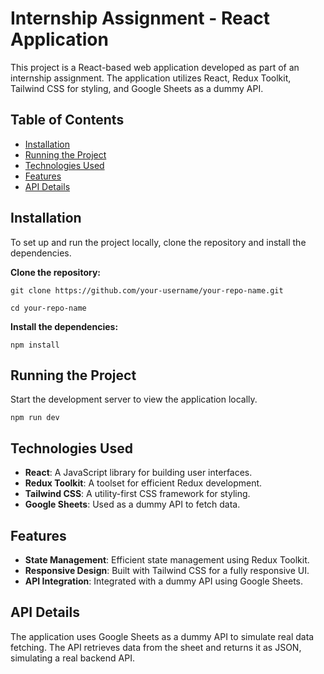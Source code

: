 # Internship Assignment - React Application

This project is a React-based web application developed as part of an internship assignment. The application utilizes React, Redux Toolkit, Tailwind CSS for styling, and Google Sheets as a dummy API.

## Table of Contents

- [Installation](#installation)
- [Running the Project](#running-the-project)
- [Technologies Used](#technologies-used)
- [Features](#features)
- [API Details](#api-details)

## Installation

To set up and run the project locally, clone the repository and install the dependencies.

**Clone the repository:**

```git clone https://github.com/your-username/your-repo-name.git ```

```cd your-repo-name```

**Install the dependencies:**

```npm install```

## Running the Project
Start the development server to view the application locally.

```npm run dev```




## Technologies Used

- **React**: A JavaScript library for building user interfaces.
- **Redux Toolkit**: A toolset for efficient Redux development.
- **Tailwind CSS**: A utility-first CSS framework for styling.
- **Google Sheets**: Used as a dummy API to fetch data.

## Features

- **State Management**: Efficient state management using Redux Toolkit.
- **Responsive Design**: Built with Tailwind CSS for a fully responsive UI.
- **API Integration**: Integrated with a dummy API using Google Sheets.

## API Details

The application uses Google Sheets as a dummy API to simulate real data fetching. The API retrieves data from the sheet and returns it as JSON, simulating a real backend API.

